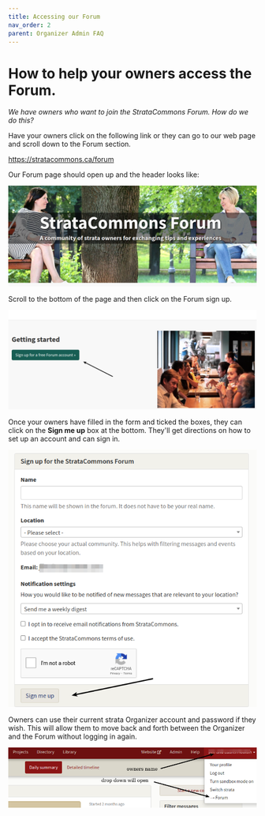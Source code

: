 ```yaml
---
title: Accessing our Forum
nav_order: 2
parent: Organizer Admin FAQ
---
```


# How to help your owners access the Forum.

*We have owners who want to join the StrataCommons Forum.  How do we do this?*  

Have your owners click on the following link or they can go to our web page and scroll down to the Forum section.

https://stratacommons.ca/forum

Our Forum page should open up and the header looks like:

![landing](forum/landing.png)

Scroll to the bottom of the page and then click on the Forum sign up.  

<img src="forum/signup.png" alt="sign up" style="zoom:200%;" />

Once your owners have filled in the form and ticked the boxes, they can click on the **Sign me up** box at the bottom.   They'll get directions on how to set up an account and can sign in.  

![data](forum/data.png)



Owners can use their current strata Organizer account and password if they wish.  This will allow them to move back and forth between the Organizer and the Forum without logging in again.

![move](forum/move.png)
